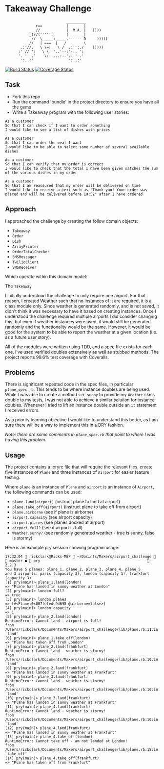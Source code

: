 Takeaway Challenge
==================
```
                            _________
              r==           |       |
           _  //            |  M.A. |   ))))
          |_)//(''''':      |       |
            //  \_____:_____.-------D     )))))
           //   | ===  |   /        \
       .:'//.   \ \=|   \ /  .:'':./    )))))
      :' // ':   \ \ ''..'--:'-.. ':
      '. '' .'    \:.....:--'.-'' .'
       ':..:'                ':..:'

 ```

[![Build Status](https://travis-ci.org/rkclark/takeaway-challenge.svg?branch=master)](https://travis-ci.org/rkclark/takeaway-challenge)
[![Coverage Status](https://coveralls.io/repos/github/rkclark/takeaway-challenge/badge.svg?branch=master)](https://coveralls.io/github/rkclark/takeaway-challenge?branch=master)

Task
-----

* Fork this repo
* Run the command 'bundle' in the project directory to ensure you have all the gems
* Write a Takeaway program with the following user stories:

```
As a customer
So that I can check if I want to order something
I would like to see a list of dishes with prices

As a customer
So that I can order the meal I want
I would like to be able to select some number of several available dishes

As a customer
So that I can verify that my order is correct
I would like to check that the total I have been given matches the sum of the various dishes in my order

As a customer
So that I am reassured that my order will be delivered on time
I would like to receive a text such as "Thank you! Your order was placed and will be delivered before 18:52" after I have ordered
```

Approach
-----

I approached the challenge by creating the follow domain objects:
- `Takeaway`
- `Order`
- `Dish`
- `ArrayPrinter`
- `OrderTotalChecker`
- `SMSMessager`
- `TwilioClient`
- `SMSReceiver`

Which operate within this domain model:


The `Takeaway`

I initially understood the challenge to only require one airport. For that reason, I created Weather such that no instances of it are required, it is a class module only. Since weather is generated randomly, and is not saved, it didn't think it was necessary to have it based on creating instances. Once I understood the challenge required multiple airports I did consider changing this, but even if weather instances were used, it would still be generated randomly and the functionality would be the same. However, it would be good for the system to be able to report the weather at a given location (i.e. as a future user story).

All of the modules were written using TDD, and a spec file exists for each one. I've used verified doubles extensively as well as stubbed methods. The project reports 99.6% test coverage with Coveralls.

Problems
-----

There is significant repeated code in the spec files, in particular `plane_spec.rb`. This tends to be where instance doubles are being used. While I was able to create a method `set_sunny` to provide my `Weather` class double to my tests, I was not able to achieve a similar solution for instance doubles. Whenever I tried to lift an instance double outside an `it` statement I received errors.

As a priority learning objective I would like to understand this better, as I am sure there will be a way to implement this in a DRY fashion.

*Note: there are some comments in `plane_spec.rb` that point to where I was having this problem.*

Usage
-----

The project contains a .pryrc file that will require the relevant files, create five instances of `Plane` and three instances of `Airport` for easier feature testing.

Where `plane` is an instance of `Plane` and `airport` is an instance of `Airport`, the following commands can be used:
- `plane.land(airport)` (instruct plane to land at airport)
- `plane.take_off(airport)` (instruct plane to take off from airport)
- `plane.airborne` (see if plane is airborne)
- `airport.capacity` (see airport capacity)
- `airport.planes` (see planes docked at airport)
- `airport.full?` (see if airport is full)
- `Weather.sunny?` (see randomly generated weather - true is sunny, false is stormy)

Here is an example pry session showing program usage:

```
17:32:04  rickclark@Ricks-MBP  ~/Doc…nts/Makers/airport_challenge   master ●  pry                                                  2.2.3
You have 5 planes: plane_1, plane_2, plane_3, plane_4, plane_5
and 3 airports: paris (capacity 3), london (capacity 1), frankfurt (capacity 3)
[1] pry(main)> plane_1.land(london)
=> "Plane has landed in sunny weather at London"
[2] pry(main)> london.full?
=> true
[3] pry(main)> london.planes
=> [#<Plane:0x007fefedc9d698 @airborne=false>]
[4] pry(main)> london.capacity
=> 1
[5] pry(main)> plane_2.land(london)
RuntimeError: Cannot land - airport is full!
from /Users/rickclark/Documents/Makers/airport_challenge/lib/plane.rb:11:in `land'
[6] pry(main)> plane_1.take_off(london)
=> "Plane has taken off from London"
[7] pry(main)> plane_2.land(frankfurt)
RuntimeError: Cannot land - weather is stormy!
from /Users/rickclark/Documents/Makers/airport_challenge/lib/plane.rb:10:in `land'
[8] pry(main)> plane_2.land(frankfurt)
=> "Plane has landed in sunny weather at Frankfurt"
[9] pry(main)> plane_3.land(frankfurt)
RuntimeError: Cannot land - weather is stormy!
from /Users/rickclark/Documents/Makers/airport_challenge/lib/plane.rb:10:in `land'
[10] pry(main)> plane_3.land(frankfurt)
=> "Plane has landed in sunny weather at Frankfurt"
[11] pry(main)> plane_4.land(frankfurt)
RuntimeError: Cannot land - weather is stormy!
from /Users/rickclark/Documents/Makers/airport_challenge/lib/plane.rb:10:in `land'
[12] pry(main)> plane_4.land(frankfurt)
=> "Plane has landed in sunny weather at Frankfurt"
[13] pry(main)> plane_4.take_off(london)
RuntimeError: Cannot take off - am not landed at London!
from /Users/rickclark/Documents/Makers/airport_challenge/lib/plane.rb:18:in `take_off'
[14] pry(main)> plane_4.take_off(frankfurt)
=> "Plane has taken off from Frankfurt"
